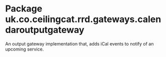 # Package uk.co.ceilingcat.rrd.gateways.calendaroutputgateway

An output gateway implementation that, adds iCal events to notify of an upcoming service.
